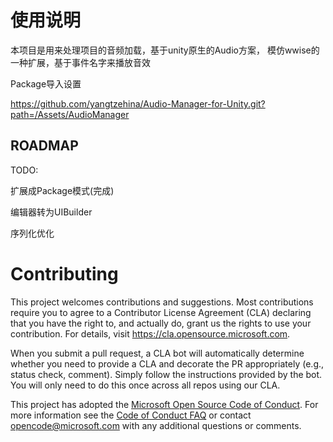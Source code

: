 
# 使用说明
本项目是用来处理项目的音频加载，基于unity原生的Audio方案，
模仿wwise的一种扩展，基于事件名字来播放音效

Package导入设置

https://github.com/yangtzehina/Audio-Manager-for-Unity.git?path=/Assets/AudioManager
## ROADMAP
TODO:

扩展成Package模式(完成)

编辑器转为UIBuilder

序列化优化


# Contributing

This project welcomes contributions and suggestions.  Most contributions require you to agree to a
Contributor License Agreement (CLA) declaring that you have the right to, and actually do, grant us
the rights to use your contribution. For details, visit https://cla.opensource.microsoft.com.

When you submit a pull request, a CLA bot will automatically determine whether you need to provide
a CLA and decorate the PR appropriately (e.g., status check, comment). Simply follow the instructions
provided by the bot. You will only need to do this once across all repos using our CLA.

This project has adopted the [Microsoft Open Source Code of Conduct](https://opensource.microsoft.com/codeofconduct/).
For more information see the [Code of Conduct FAQ](https://opensource.microsoft.com/codeofconduct/faq/) or
contact [opencode@microsoft.com](mailto:opencode@microsoft.com) with any additional questions or comments.
